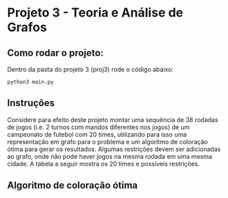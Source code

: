 # Projeto 3 - Teoria e Análise de Grafos

## Como rodar o projeto:

Dentro da pasta do projeto 3 (proj3) rode o código abaixo:

```
python3 main.py
```

## Instruções  

Considere para efeito deste projeto montar uma sequência de 38 rodadas de jogos (i.e. 2 turnos com
mandos diferentes nos jogos) de um campeonato de futebol com 20 times, utilizando para isso uma
representação em grafo para o problema e um algoritmo de coloração ótima para gerar os resultados.
Algumas restrições devem ser adicionadas ao grafo, onde não pode haver jogos na mesma rodada em
uma mesma cidade. A tabela a seguir mostra os 20 times e possíveis restrições.



## Algoritmo de coloração ótima


